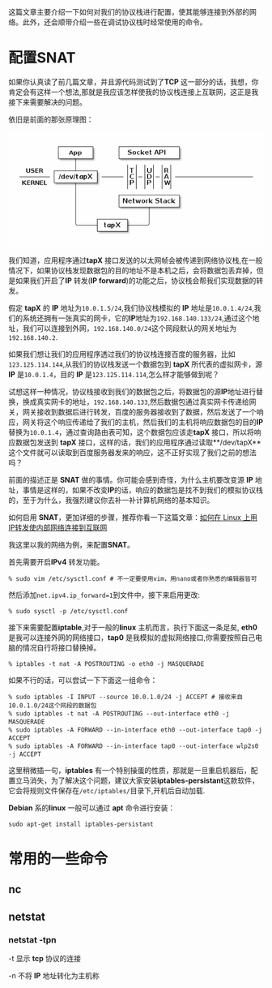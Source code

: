 这篇文章主要介绍一下如何对我们的协议栈进行配置，使其能够连接到外部的网络。此外，还会顺带介绍一些在调试协议栈时经常使用的命令。

# 配置SNAT

如果你认真读了前几篇文章，并且源代码测试到了**TCP** 这一部分的话，我想，你肯定会有这样一个想法,那就是我应该怎样使我的协议栈连接上互联网，这正是我接下来需要解决的问题。



依旧是前面的那张原理图：

![tap设备](./pic/04_TAP.png)

我们知道，应用程序通过**tapX** 接口发送的以太网帧会被传递到网络协议栈,在一般情况下，如果协议栈发现数据包的目的地址不是本机之后，会将数据包丢弃掉，但是如果我们开启了**IP** 转发(**IP forward**)的功能之后，协议栈会帮我们实现数据的转发。

假定 **tapX** 的 **IP** 地址为`10.0.1.5/24`,我们协议栈模拟的 **IP** 地址是`10.0.1.4/24`,我们的系统还拥有一张真实的网卡，它的**IP**地址为`192.168.140.133/24`,通过这个地址，我们可以连接到外网，`192.168.140.0/24`这个网段默认的网关地址为`192.168.140.2`.

如果我们想让我们的应用程序透过我们的协议栈连接百度的服务器，比如`123.125.114.144`,从我们的协议栈发送一个数据包到 **tapX** 所代表的虚拟网卡，源 **IP** 是`10.0.1.4`，目的 **IP** 是`123.125.114.114`,怎么样才能够做到呢？

试想这样一种情况，协议栈接收到我们的数据包之后，将数据包的源**IP**地址进行替换，换成真实网卡的地址，`192.168.140.133`,然后数据包通过真实网卡传递给网关，网关接收到数据后进行转发，百度的服务器接收到了数据，然后发送了一个响应，网关将这个响应传递给了我们的主机，然后我们的主机将响应数据包的目的**IP** 替换为`10.0.1.4`，通过查询路由表可知，这个数据包应该走**tapX** 接口，所以将响应数据包发送到 **tapX** 接口，这样的话，我们的应用程序通过读取**/dev/tapX**这个文件就可以读取到百度服务器发来的响应，这不正好实现了我们之前的想法吗？

前面的描述正是 **SNAT** 做的事情。你可能会感到奇怪，为什么主机要改变源 **IP** 地址，事情是这样的，如果不改变**IP**的话，响应的数据包是找不到我们的模拟协议栈的，至于为什么，我强烈建议你去补一补计算机网络的基本知识。

如何启用 **SNAT**，更加详细的步骤，推荐你看一下这篇文章：[如何在 Linux 上用 IP转发使内部网络连接到互联网](https://linux.cn/article-5595-1.html)

我这里以我的网络为例，来配置**SNAT**。

首先需要开启**IPv4** 转发功能。

```shell
% sudo vim /etc/sysctl.conf # 不一定要使用vim，用nano或者你熟悉的编辑器皆可
```
然后添加`net.ipv4.ip_forward=1`到文件中，接下来启用更改:
```shell
% sudo sysctl -p /etc/sysctl.conf
```

接下来需要配置**iptable**,对于一般的**linux** 主机而言，执行下面这一条足矣, **eth0** 是我可以连接外网的网络接口，**tap0** 是我模拟的虚拟网络接口,你需要按照自己电脑的情况自行将接口替换掉。

```shell
% iptables -t nat -A POSTROUTING -o eth0 -j MASQUERADE
```

如果不行的话，可以尝试一下下面这一组命令：

```shell
% sudo iptables -I INPUT --source 10.0.1.0/24 -j ACCEPT # 接收来自10.0.1.0/24这个网段的数据包
% sudo iptables -t nat -A POSTROUTING --out-interface eth0 -j MASQUERADE
% sudo iptables -A FORWARD --in-interface eth0 --out-interface tap0 -j ACCEPT
% sudo iptables -A FORWARD --in-interface tap0 --out-interface wlp2s0 -j ACCEPT
```

这里稍微插一句，**iptables** 有一个特别操蛋的性质，那就是一旦重启机器后，配置立马消失，为了解决这个问题，建议大家安装**iptables-persistant**这款软件，它会将规则文件保存在`/etc/iptables/`目录下,开机后自动加载.

**Debian** 系的**linux** 一般可以通过 **apt** 命令进行安装：

```shell
sudo apt-get install iptables-persistant
```

# 常用的一些命令

## nc

## netstat

### netstat -tpn

-t 显示 **tcp** 协议的连接

-n 不将 **IP** 地址转化为主机称